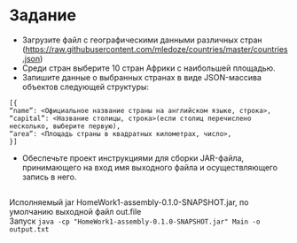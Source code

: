 # Задание
- Загрузите файл с географическими данными различных стран (https://raw.githubusercontent.com/mledoze/countries/master/countries.json)
- Среди стран выберите 10 стран Африки с наибольшей площадью.
- Запишите данные о выбранных странах в виде JSON-массива объектов следующей структуры:
```
[{
“name”: <Официальное название страны на английском языке, строка>,
“capital”: <Название столицы, строка>(если столиц перечислено несколько, выберите первую),
“area”: <Площадь страны в квадратных километрах, число>,
}] 
```  
- Обеспечьте проект инструкциями для сборки JAR-файла, принимающего на вход имя выходного файла и осуществляющего запись в него.  
## 
Исполняемый jar HomeWork1-assembly-0.1.0-SNAPSHOT.jar, по умолчанию выходной файл out.file    
Запуск 
```java -cp "HomeWork1-assembly-0.1.0-SNAPSHOT.jar" Main -o output.txt```
